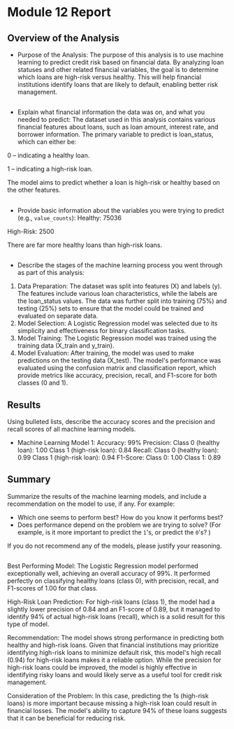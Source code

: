 # Module 12 Report

## Overview of the Analysis

* Purpose of the Analysis:
The purpose of this analysis is to use machine learning to predict credit risk based on financial data. By analyzing loan statuses and other related financial variables, the goal is to determine which loans are high-risk versus healthy. This will help financial institutions identify loans that are likely to default, enabling better risk management.
##
* Explain what financial information the data was on, and what you needed to predict:
The dataset used in this analysis contains various financial features about loans, such as loan amount, interest rate, and borrower information. The primary variable to predict is loan_status, which can either be:

0 – indicating a healthy loan.

1 – indicating a high-risk loan.

The model aims to predict whether a loan is high-risk or healthy based on the other features.
##
* Provide basic information about the variables you were trying to predict (e.g., `value_counts`):
Healthy: 75036

High-Risk: 2500

There are far more healthy loans than high-risk loans.
##
* Describe the stages of the machine learning process you went through as part of this analysis:
1. Data Preparation:
The dataset was split into features (X) and labels (y). The features include various loan characteristics, while the labels are the loan_status values.
The data was further split into training (75%) and testing (25%) sets to ensure that the model could be trained and evaluated on separate data.
2. Model Selection:
A Logistic Regression model was selected due to its simplicity and effectiveness for binary classification tasks.
3. Model Training:
The Logistic Regression model was trained using the training data (X_train and y_train).
4. Model Evaluation:
After training, the model was used to make predictions on the testing data (X_test).
The model's performance was evaluated using the confusion matrix and classification report, which provide metrics like accuracy, precision, recall, and F1-score for both classes (0 and 1).
##

## Results

Using bulleted lists, describe the accuracy scores and the precision and recall scores of all machine learning models.

* Machine Learning Model 1:
    Accuracy: 99%
    Precision:
    Class 0 (healthy loan): 1.00
    Class 1 (high-risk loan): 0.84
    Recall:
    Class 0 (healthy loan): 0.99
    Class 1 (high-risk loan): 0.94
    F1-Score:
    Class 0: 1.00
    Class 1: 0.89

## Summary

Summarize the results of the machine learning models, and include a recommendation on the model to use, if any. For example:

* Which one seems to perform best? How do you know it performs best?
* Does performance depend on the problem we are trying to solve? (For example, is it more important to predict the `1`'s, or predict the `0`'s? )

If you do not recommend any of the models, please justify your reasoning.
##
Best Performing Model: The Logistic Regression model performed exceptionally well, achieving an overall accuracy of 99%. It performed perfectly on classifying healthy loans (class 0), with precision, recall, and F1-scores of 1.00 for that class.

High-Risk Loan Prediction: For high-risk loans (class 1), the model had a slightly lower precision of 0.84 and an F1-score of 0.89, but it managed to identify 94% of actual high-risk loans (recall), which is a solid result for this type of model.

Recommendation: The model shows strong performance in predicting both healthy and high-risk loans. Given that financial institutions may prioritize identifying high-risk loans to minimize default risk, this model's high recall (0.94) for high-risk loans makes it a reliable option. While the precision for high-risk loans could be improved, the model is highly effective in identifying risky loans and would likely serve as a useful tool for credit risk management.

Consideration of the Problem: In this case, predicting the 1s (high-risk loans) is more important because missing a high-risk loan could result in financial losses. The model's ability to capture 94% of these loans suggests that it can be beneficial for reducing risk.
